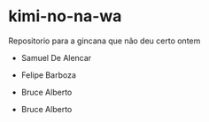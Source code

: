 # kimi-no-na-wa
Repositorio para a gincana que não deu certo ontem

- Samuel De Alencar
- Felipe Barboza

- Bruce Alberto
- Bruce Alberto